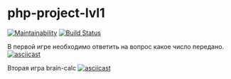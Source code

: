 # php-project-lvl1

[![Maintainability](https://api.codeclimate.com/v1/badges/edbbc80b66b9b97c8393/maintainability)](https://codeclimate.com/github/Anazont/php-project-lvl1/maintainability)
[![Build Status](https://travis-ci.org/Anazont/php-project-lvl1.svg?branch=master)](https://travis-ci.org/Anazont/php-project-lvl1)



В первой игре необходимо ответить на вопрос какое число передано. 
[![asciicast](https://asciinema.org/a/RDmEEeIi94DZXCKSjbsBsNWC6.svg)](https://asciinema.org/a/RDmEEeIi94DZXCKSjbsBsNWC6)

Вторая игра brain-calc
[![asciicast](https://asciinema.org/a/302003.svg)](https://asciinema.org/a/302003) 
